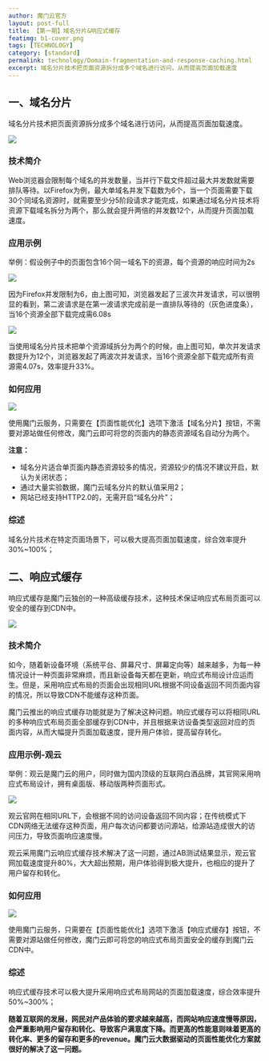 ```yaml
---
author: 魔门云官方
layout: post-full
title: 【第一期】域名分片&响应式缓存
featimg: b1-cover.png
tags: [TECHNOLOGY]
category: [standard]
permalink: technology/Domain-fragmentation-and-response-caching.html
excerpt: 域名分片技术把页面资源拆分成多个域名进行访问，从而提高页面加载速度
---
```

## 一、域名分片

域名分片技术把页面资源拆分成多个域名进行访问，从而提高页面加载速度。

![](https://s.cachemoment.com/blog/b1/1.png)

### 技术简介

Web浏览器会限制每个域名的并发数量，当并行下载文件超过最大并发数就需要排队等待。以Firefox为例，最大单域名并发下载数为6个，当一个页面需要下载30个同域名资源时，就需要至少分5阶段请求才能完成，如果通过域名分片技术将资源下载域名拆分为两个，那么就会提升两倍的并发数12个，从而提升页面加载速度。

### 应用示例

举例：假设例子中的页面包含16个同一域名下的资源，每个资源的响应时间为2s

![](https://s.cachemoment.com/blog/b1/2.png)

因为Firefox并发限制为6，由上图可知，浏览器发起了三波次并发请求，可以很明显的看到，第二波请求是在第一波请求完成前是一直排队等待的（灰色进度条），当16个资源全部下载完成需6.08s

![](https://s.cachemoment.com/blog/b1/3.png)

当使用域名分片技术把单个资源域拆分为两个的时候，由上图可知，单次并发请求数提升为12个，浏览器发起了两波次并发请求，当16个资源全部下载完成所有资源需4.07s，效率提升33%。

### 如何应用

![](https://s.cachemoment.com/blog/b1/4.png)

使用魔门云服务，只需要在【页面性能优化】选项下激活【域名分片】按钮，不需要对源站做任何修改，魔门云即可将您的页面内的静态资源域名自动分为两个。

**注意：**
* 域名分片适合单页面内静态资源较多的情况，资源较少的情况不建议开启，默认为关闭状态；
* 通过大量实验数据，魔门云域名分片的默认值采用2；
* 网站已经支持HTTP2.0的，无需开启“域名分片”；

### 综述

域名分片技术在特定页面场景下，可以极大提高页面加载速度，综合效率提升30%~100%；

## 二、响应式缓存

响应式缓存是魔门云独创的一种高级缓存技术，这种技术保证响应式布局页面可以安全的缓存到CDN中。

![](https://s.cachemoment.com/blog/b1/5.png)

### 技术简介

如今，随着新设备环境（系统平台、屏幕尺寸、屏幕定向等）越来越多，为每一种情况设计一种页面非常麻烦，而且新设备每天都在更新，响应式布局设计应运而生。但是，采用响应式布局的页面会出现相同URL根据不同设备返回不同页面内容的情况，所以导致CDN不能缓存这种页面。

魔门云推出的响应式缓存功能就是为了解决这种问题。响应式缓存可以将相同URL的多种响应式布局页面全部缓存到CDN中，并且根据来访设备类型返回对应的页面内容，从而大幅提升页面加载速度，提升用户体验，提高留存转化。

### 应用示例-观云

举例：观云是魔门云的用户，同时做为国内顶级的互联网白酒品牌，其官网采用响应式布局设计，拥有桌面版、移动版两种页面形式。

![](https://s.cachemoment.com/blog/b1/6.png)

观云官网在相同URL下，会根据不同的访问设备返回不同内容；在传统模式下CDN网络无法缓存这种页面，用户每次访问都要访问源站，给源站造成很大的访问压力，导致页面响应速度慢。

观云采用魔门云响应式缓存技术解决了这一问题，通过AB测试结果显示，观云官网加载速度提升80%，大大超出预期，用户体验得到极大提升，也相应的提升了用户留存和转化。

### 如何应用

![](https://s.cachemoment.com/blog/b1/7.png)

使用魔门云服务，只需要在【页面性能优化】选项下激活【响应式缓存】按钮，不需要对源站做任何修改，魔门云即可将您的响应式布局页面安全的缓存到魔门云CDN中。

### 综述

响应式缓存技术可以极大提升采用响应式布局网站的页面加载速度，综合效率提升50%~300%；

**随着互联网的发展，网民对产品体验的要求越来越高，而网站响应速度慢等原因，会严重影响用户留存和转化、导致客户满意度下降。而更高的性能意则味着更高的转化率、更多的留存和更多的revenue。魔门云大数据驱动的页面性能优化方案就很好的解决了这一问题。**
